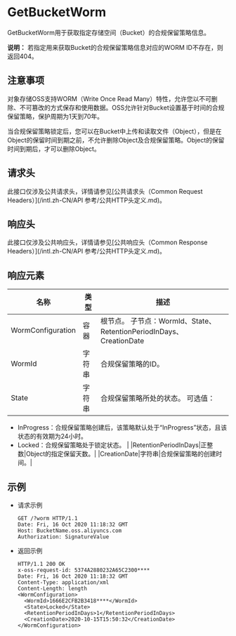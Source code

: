 # GetBucketWorm

GetBucketWorm用于获取指定存储空间（Bucket）的合规保留策略信息。

**说明：** 若指定用来获取Bucket的合规保留策略信息对应的WORM ID不存在，则返回404。

## 注意事项

对象存储OSS支持WORM（Write Once Read Many）特性，允许您以不可删除、不可篡改的方式保存和使用数据。OSS允许针对Bucket设置基于时间的合规保留策略，保护周期为1天到70年。

当合规保留策略锁定后，您可以在Bucket中上传和读取文件（Object），但是在Object的保留时间到期之前，不允许删除Object及合规保留策略。Object的保留时间到期后，才可以删除Object。

## 请求头

此接口仅涉及公共请求头，详情请参见[公共请求头（Common Request Headers）](/intl.zh-CN/API 参考/公共HTTP头定义.md)。

## 响应头

此接口仅涉及公共响应头，详情请参见[公共响应头（Common Response Headers）](/intl.zh-CN/API 参考/公共HTTP头定义.md)。

## 响应元素

|名称|类型|描述|
|--|--|--|
|WormConfiguration|容器|根节点。 子节点：WormId、State、RetentionPeriodInDays、CreationDate |
|WormId|字符串|合规保留策略的ID。|
|State|字符串|合规保留策略所处的状态。 可选值：

-   InProgress：合规保留策略创建后，该策略默认处于“InProgress”状态，且该状态的有效期为24小时。
-   Locked：合规保留策略处于锁定状态。 |
|RetentionPeriodInDays|正整数|Object的指定保留天数。|
|CreationDate|字符串|合规保留策略的创建时间。|

## 示例

-   请求示例

    ```
    GET /?worm HTTP/1.1
    Date: Fri, 16 Oct 2020 11:18:32 GMT
    Host: BucketName.oss.aliyuncs.com
    Authorization: SignatureValue
    ```

-   返回示例

    ```
    HTTP/1.1 200 OK
    x-oss-request-id: 5374A2880232A65C2300****
    Date: Fri, 16 Oct 2020 11:18:32 GMT
    Content-Type: application/xml
    Content-Length: length
    <WormConfiguration>
      <WormId>1666E2CFB2B3418****</WormId>
      <State>Locked</State>
      <RetentionPeriodInDays>1</RetentionPeriodInDays>
      <CreationDate>2020-10-15T15:50:32</CreationDate>
    </WormConfiguration>
    ```


